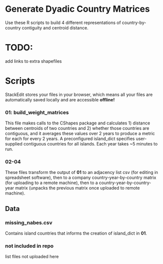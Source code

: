 # Generate Dyadic Country Matrices

Use these R scripts to build 4 different representations of country-by-country contiguity and centroid distance. 

# TODO:
add links to extra shapefiles

# Scripts

StackEdit stores your files in your browser, which means all your files are automatically saved locally and are accessible **offline!**

### 01: build_weight_matrices

This file makes calls to the CShapes package and calculates 1) distance between centroids of two countries and 2) whether those countries are contiguous, and it averages these values over 2 years to produce a metric for each for every 2 years. A preconfigured island_dict specifies user-supplied contiguous countries for all islands. Each year takes ~5 minutes to run. 

### 02-04

These files transform the output of **01** to an adjacency list csv (for editing in spreadsheet software), then to a company country-year-by-country matrix (for uploading to a remote machine), then to a country-year-by-country-year matrix (unpacks the previous matrix once uploaded to remote machine).

## Data

### missing_nabes.csv 
Contains island countries that informs the creation of island_dict in **01**.

### not included in repo

list files not uploaded here

